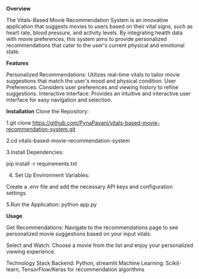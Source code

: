 **Overview**


The Vitals-Based Movie Recommendation System is an innovative application that suggests movies to users based on their vital signs, such as heart rate, blood pressure, and activity levels. By integrating health data with movie preferences, this system aims to provide personalized recommendations that cater to the user's current physical and emotional state.

**Features**


Personalized Recommendations: Utilizes real-time vitals to tailor movie suggestions that match the user's mood and physical condition.
User Preferences: Considers user preferences and viewing history to refine suggestions.
Interactive Interface: Provides an intuitive and interactive user interface for easy navigation and selection.

**Installation**
Clone the Repository:

1.git clone https://github.com/PynaPavani/vitals-based-movie-recommendation-system.git


2.cd vitals-based-movie-recommendation-system

3.Install Dependencies:

pip install -r requirements.txt

4. Set Up Environment Variables:

Create a .env file and add the necessary API keys and configuration settings.

5.Run the Application:
python app.py


**Usage**

Get Recommendations:
Navigate to the recommendations page to see personalized movie suggestions based on your input vitals.

Select and Watch:
Choose a movie from the list and enjoy your personalized viewing experience.

Technology Stack
Backend: Python, streamlit
Machine Learning: Scikit-learn, TensorFlow/Keras for recommendation algorithms
